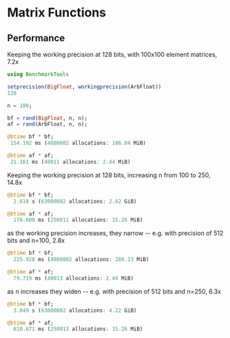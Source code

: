 # Matrix Functions

## Performance


Keeping the working precision at 128 bits, with 100x100 element matrices, 7.2x

```julia
using BenchmarkTools

setprecision(BigFloat, workingprecision(ArbFloat))
128

n = 100;

bf = rand(BigFloat, n, n);
af = rand(ArbFloat, n, n);

@btime bf * bf;
 154.192 ms (4080002 allocations: 186.84 MiB)

@btime af * af;
 21.161 ms (40011 allocations: 2.44 MiB)
```

Keeping the working precision at 128 bits, increasing n from 100 to 250, 14.8x

```julia
@btime bf * bf;
  2.618 s (63000002 allocations: 2.82 GiB)

@btime af * af;
  176.600 ms (250011 allocations: 15.26 MiB)
```

as the working precision increases, they narrow -- e.g. with precision of 512 bits and n=100, 2.8x

```julia
@btime bf * bf;
  225.928 ms (4080002 allocations: 280.23 MiB)

@btime af * af;
  79.719 ms (40013 allocations: 2.44 MiB)
```

as n increases they widen -- e.g. with precision of 512 bits and n=250, 6.3x

```julia
@btime bf * bf;
  3.849 s (63000002 allocations: 4.22 GiB)

@btime af * af;
  610.671 ms (250013 allocations: 15.26 MiB)
```
